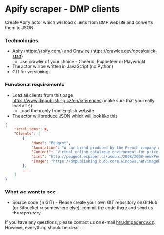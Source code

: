 # Apify scraper - DMP clients #

Create Apify actor which will load clients from DMP website and converts them to JSON.

### Technologies ###
* Apify (https://apify.com/) and Crawlee (https://crawlee.dev/docs/quick-start)
    * Use crawler of your choice - Cheerio, Puppeteer or Playwright
* The actor will be written in JavaScript (no Python)
* GIT for versioning

### Functional requirements ###
* Load all clients from this page https://www.dmpublishing.cz/en/references (make sure that you really load all :))
    * Load them only from English website    
* The actor will produce JSON which will look like this
```json
{
    "TotalItems": x,
    "Clients": [
        {
            "Name": "Peugeot",
            "Annotation": "A car brand produced by the French company Automobiles Peugeot.",
            "Content": "Virtual online catalogue environment for price lists and catalogues of all Peugeot models",
            "Link": "http://peugeot.ecpaper.cz/osobni/2008/2008-new/Peugeot-2008-new-cenik/#page=1",
            "Image": "https://dmpublishing.blob.core.windows.net/imagehandler/Media/ContentItems/45_00045/m_max__w_500__h_281__o/peugeot-small.jpeg"
        },
        ...
    ]
}
```

### What we want to see ###
* Source code (in GIT) - Please create your own GIT repository on GitHub (or Bitbucket or somewhere else), commit the code there and send us the repository.

If you have any questions, please contact us on e-mail hr@dmpagency.cz. However, everything should be clear :)
 